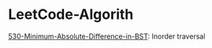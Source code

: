 # LeetCode-Algorith

[530-Minimum-Absolute-Difference-in-BST](https://leetcode.com/problems/minimum-absolute-difference-in-bst/): Inorder traversal